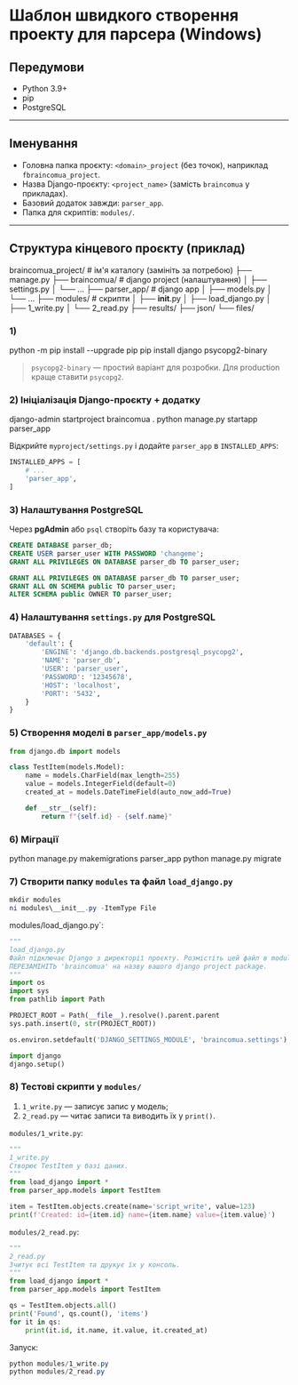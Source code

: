 # Шаблон швидкого створення проекту для парсера (Windows)

## Передумови
* Python 3.9+ 
* pip
* PostgreSQL 
---

## Іменування

* Головна папка проєкту: `<domain>_project` (без точок), наприклад `fbraincomua_project`.
* Назва Django-проєкту: `<project_name>` (замість `braincomua` у прикладах).
* Базовий додаток завжди: `parser_app`.
* Папка для скриптів: `modules/`.

---

## Структура кінцевого проєкту (приклад)

braincomua_project/             # ім'я каталогу (замініть за потребою)
├── manage.py
├── braincomua/                 # django project (налаштування)
│   ├── settings.py
│   └── ...
├── parser_app/                 # django app
│   ├── models.py
│   └── ...
├── modules/                    #  скрипти
│   ├── __init__.py
│   ├── load_django.py
│   ├── 1_write.py
│   └── 2_read.py
├── results/
├── json/
└── files/

### 1)

python -m pip install --upgrade pip
pip install django psycopg2-binary

> `psycopg2-binary` — простий варіант для розробки. Для production краще ставити `psycopg2`.

### 2) Ініціалізація Django-проєкту + додатку

django-admin startproject braincomua .
python manage.py startapp parser_app

Відкрийте `myproject/settings.py` і додайте `parser_app` в `INSTALLED_APPS`:

```python
INSTALLED_APPS = [
    # ...
    'parser_app',
]
```

### 3) Налаштування PostgreSQL

Через **pgAdmin** або `psql` створіть базу та користувача:

```sql
CREATE DATABASE parser_db;
CREATE USER parser_user WITH PASSWORD 'changeme';
GRANT ALL PRIVILEGES ON DATABASE parser_db TO parser_user;
```
```sql
GRANT ALL PRIVILEGES ON DATABASE parser_db TO parser_user;
GRANT ALL ON SCHEMA public TO parser_user;
ALTER SCHEMA public OWNER TO parser_user;
```

### 4) Налаштування `settings.py` для PostgreSQL

```python
DATABASES = {
    'default': {
        'ENGINE': 'django.db.backends.postgresql_psycopg2',
        'NAME': 'parser_db',
        'USER': 'parser_user',
        'PASSWORD': '12345678',
        'HOST': 'localhost',
        'PORT': '5432',
    }
}
```

### 5) Створення моделі в `parser_app/models.py`

```python
from django.db import models

class TestItem(models.Model):
    name = models.CharField(max_length=255)
    value = models.IntegerField(default=0)
    created_at = models.DateTimeField(auto_now_add=True)

    def __str__(self):
        return f"{self.id} - {self.name}"
```

### 6) Міграції

python manage.py makemigrations parser_app
python manage.py migrate


### 7) Створити папку `modules` та файл `load_django.py`

```powershell
mkdir modules
ni modules\__init__.py -ItemType File
```
modules/load_django.py`:

```python
"""
load_django.py
Файл підключає Django з директорії проєкту. Розмістіть цей файл в modules/.
ПЕРЕЗАМІНІТЬ 'braincomua' на назву вашого django project package.
"""
import os
import sys
from pathlib import Path

PROJECT_ROOT = Path(__file__).resolve().parent.parent
sys.path.insert(0, str(PROJECT_ROOT))

os.environ.setdefault('DJANGO_SETTINGS_MODULE', 'braincomua.settings')

import django
django.setup()
```

### 8) Тестові скрипти у `modules/`
1. `1_write.py` — записує запис у модель;
2. `2_read.py` — читає записи та виводить їх у `print()`.

`modules/1_write.py`:

```python
"""
1_write.py
Створює TestItem у базі даних.
"""
from load_django import *
from parser_app.models import TestItem

item = TestItem.objects.create(name='script_write', value=123)
print(f'Created: id={item.id} name={item.name} value={item.value}')
```

`modules/2_read.py`:

```python
"""
2_read.py
Зчитує всі TestItem та друкує їх у консоль.
"""
from load_django import *
from parser_app.models import TestItem

qs = TestItem.objects.all()
print('Found', qs.count(), 'items')
for it in qs:
    print(it.id, it.name, it.value, it.created_at)
```

Запуск:

```powershell
python modules/1_write.py
python modules/2_read.py
```


